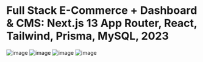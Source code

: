 # Full Stack E-Commerce + Dashboard & CMS: Next.js 13 App Router, React, Tailwind, Prisma, MySQL, 2023
![image](https://github.com/user-attachments/assets/a35996d6-c752-4abc-8741-fa0edb17e79d)
![image](https://github.com/user-attachments/assets/39ceb0be-afff-4d97-8ecb-af21d3c2e4ba)
![image](https://github.com/user-attachments/assets/232714a8-835f-412c-a834-afdeb560254e)
![image](https://github.com/user-attachments/assets/f1c77618-5549-4322-a8a8-c1fabcd78971)
